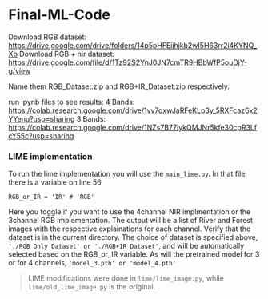 # Final-ML-Code
Download RGB dataset: https://drive.google.com/drive/folders/14p5pHFEjjhjkb2wI5H63rr2i4KYNQ_Xb
Download RGB + nir dataset: https://drive.google.com/file/d/1Tz92S2YnJ0JN7cmTR9HBbWfP5ouDjY-g/view

Name them RGB_Dataset.zip and RGB+IR_Dataset.zip respectively.

run ipynb files to see results:
4 Bands: https://colab.research.google.com/drive/1vv7qxwJaRFeKLp3y_5RXFcaz6x2YYenu?usp=sharing
3 Bands: https://colab.research.google.com/drive/1NZs7B77lykQMJNr5kfe30cpR3LfcY55c?usp=sharing


### LIME implementation
To run the lime implementation you will use the `main_lime.py`. In that file there is a variable on line 56 
```
RGB_or_IR = 'IR' # 'RGB'
```
Here you toggle if you want to use the 4channel NIR implmentation or the 3channel RGB implementation. The output will be a list of River and Forest images with the respective explainations for each channel. Verify that the dataset is in the current directory. The choice of dataset is specified above, `'./RGB Only Dataset' or './RGB+IR Dataset'`, and will be automatically selected based on the RGB_or_IR variable. As will the pretrained model for 3 or for 4 channels, `'model_3.pth' or 'model_4.pth'`

> LIME modifications were done in `lime/lime_image.py`, while `lime/old_lime_image.py` is the original. 
